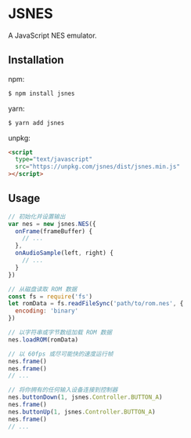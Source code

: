 # JSNES

A JavaScript NES emulator.

## Installation

npm:

```sh
$ npm install jsnes
```

yarn:

```sh
$ yarn add jsnes
```

unpkg:

```html
<script
  type="text/javascript"
  src="https://unpkg.com/jsnes/dist/jsnes.min.js"
></script>
```

## Usage

```js
// 初始化并设置输出
var nes = new jsnes.NES({
  onFrame(frameBuffer) {
    // ...
  },
  onAudioSample(left, right) {
    // ...
  }
})

// 从磁盘读取 ROM 数据
const fs = require('fs')
let romData = fs.readFileSync('path/to/rom.nes', {
  encoding: 'binary'
})

// 以字符串或字节数组加载 ROM 数据
nes.loadROM(romData)

// 以 60fps 或尽可能快的速度运行帧
nes.frame()
nes.frame()
// ...

// 将你拥有的任何输入设备连接到控制器
nes.buttonDown(1, jsnes.Controller.BUTTON_A)
nes.frame()
nes.buttonUp(1, jsnes.Controller.BUTTON_A)
nes.frame()
// ...
```
